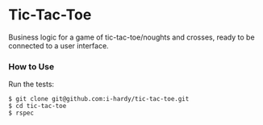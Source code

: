 # Tic-Tac-Toe

Business logic for a game of tic-tac-toe/noughts and crosses, ready to be connected to a user interface.

### How to Use

Run the tests:
```
$ git clone git@github.com:i-hardy/tic-tac-toe.git
$ cd tic-tac-toe
$ rspec
```
